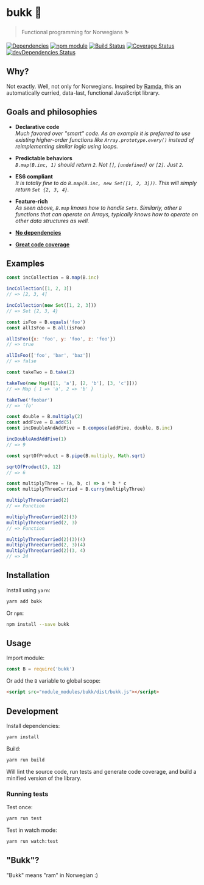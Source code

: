 # bukk 🐐

> Functional programming for Norwegians ⛷️

[![Dependencies](https://david-dm.org/christianhg/bukk.svg)](https://david-dm.org/christianhg/bukk)
[![npm module](https://badge.fury.io/js/bukk.svg)](https://www.npmjs.org/package/bukk)
[![Build Status](https://travis-ci.org/christianhg/bukk.svg?branch=master)](https://travis-ci.org/christianhg/bukk)
[![Coverage Status](https://coveralls.io/repos/github/christianhg/bukk/badge.svg?branch=master)](https://coveralls.io/github/christianhg/bukk?branch=master)
[![devDependencies Status](https://david-dm.org/christianhg/bukk/dev-status.svg)](https://david-dm.org/christianhg/bukk?type=dev)

## Why?

Not exactly. Well, not only for Norwegians. Inspired by [Ramda](https://github.com/ramda/ramda), this an automatically curried, data-last, functional JavaScript library.

## Goals and philosophies

- **Declarative code**<br>
*Much favored over "smart" code. As an example it is preferred to use existing higher-order functions like `Array.prototype.every()` instead of reimplementing similar logic using loops.*

- **Predictable behaviors**<br>
*`B.map(B.inc, 1)` should return `2`. Not `[]`, `[undefined]` or `[2]`. Just `2`.*

- **ES6 compliant**<br>
*It is totally fine to do `B.map(B.inc, new Set([1, 2, 3]))`. This will simply return `Set {2, 3, 4}`.*

- **Feature-rich**<br>
*As seen above, `B.map` knows how to handle `Sets`. Similarly, other `B` functions that can operate on Arrays, typically knows how to operate on other data structures as well.*

- **[No dependencies](https://david-dm.org/christianhg/bukk)**

- **[Great code coverage](https://coveralls.io/github/christianhg/bukk)**

## Examples

```js
const incCollection = B.map(B.inc)

incCollection([1, 2, 3])
// => [2, 3, 4]

incCollection(new Set([1, 2, 3]))
// => Set {2, 3, 4}
```

```js
const isFoo = B.equals('foo')
const allIsFoo = B.all(isFoo)

allIsFoo({x: 'foo', y: 'foo', z: 'foo'})
// => true

allIsFoo(['foo', 'bar', 'baz'])
// => false
```

```js
const takeTwo = B.take(2)

takeTwo(new Map([[1, 'a'], [2, 'b'], [3, 'c']]))
// => Map { 1 => 'a', 2 => 'b' }

takeTwo('foobar')
// => 'fo'
```

```js
const double = B.multiply(2)
const addFive = B.add(5)
const incDoubleAndAddFive = B.compose(addFive, double, B.inc)

incDoubleAndAddFive(1)
// => 9
```

```js
const sqrtOfProduct = B.pipe(B.multiply, Math.sqrt)

sqrtOfProduct(3, 12)
// => 6
```

```js
const multiplyThree = (a, b, c) => a * b * c
const multiplyThreeCurried = B.curry(multiplyThree)

multiplyThreeCurried(2)
// => Function

multiplyThreeCurried(2)(3)
multiplyThreeCurried(2, 3)
// => Function

multiplyThreeCurried(2)(3)(4)
multiplyThreeCurried(2, 3)(4)
multiplyThreeCurried(2)(3, 4)
// => 24
```

## Installation

Install using `yarn`:

```bash
yarn add bukk
```

Or `npm`:

```bash
npm install --save bukk
```

## Usage

Import module:

```js
const B = require('bukk')
```

Or add the `B` variable to global scope:

```html
<script src="nodule_modules/bukk/dist/bukk.js"></script>
```

## Development

Install dependencies:

```bash
yarn install
```

Build:

```bash
yarn run build
```

Will lint the source code, run tests and generate code coverage, and build a minified version of the library.

### Running tests

Test once:

```bash
yarn run test
```

Test in watch mode:

```bash
yarn run watch:test
```

## "Bukk"?

"Bukk" means "ram" in Norwegian :)
